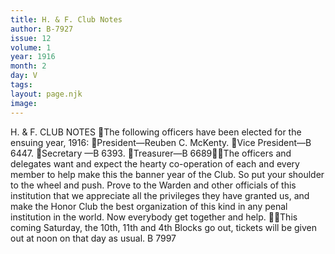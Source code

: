 ```yaml
---
title: H. & F. Club Notes
author: B-7927
issue: 12
volume: 1
year: 1916
month: 2
day: V
tags:
layout: page.njk
image:
---
```

H. & F. CLUB NOTES The following officers have been elected for the ensuing year, 1916: President—Reuben C. McKenty. Vice President—B 6447. Secretary —B 6393. Treasurer—B 6689The officers and delegates want and expect the hearty co-operation of each and every member to help make this the banner year of the Club. So put your shoulder to the wheel and push. Prove to the Warden and other officials of this institution that we appreciate all the privileges they have granted us, and make the Honor Club the best organization of this kind in any penal institution in the world. Now everybody get together and help. This coming Saturday, the 10th, 11th and 4th Blocks go out, tickets will be given out at noon on that day as usual. B 7997 
